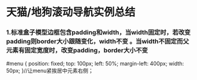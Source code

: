 <h1>天猫/地狗滚动导航实例总结</h1>
<h3>1.标准盒子模型边框包含padding和width，当width固定时，若改变padding则border大小跟随变化，width不变
。当width不固定而父元素有固定宽度时，改变padding，border大小不变</h3>
            #menu {
            position: fixed;
            top: 100px;
            left: 50%;
            margin-left: 400px;
            width: 50px;
        }//让menu紧挨居中元素右侧；
 
